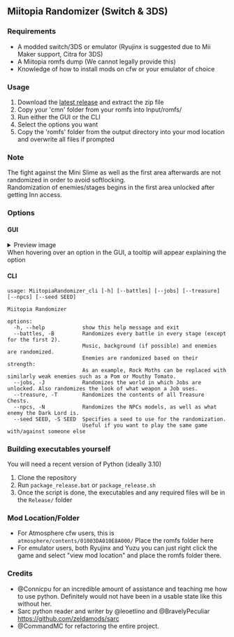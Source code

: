 ## Miitopia Randomizer (Switch & 3DS)


### Requirements
- A modded switch/3DS or emulator (Ryujinx is suggested due to Mii Maker support, Citra for 3DS)
- A Miitopia romfs dump (We cannot legally provide this)
- Knowledge of how to install mods on cfw or your emulator of choice

### Usage
1. Download the [latest release](https://github.com/Kobazco/Miitopia_Randomizer/releases/latest) and extract the zip file
2. Copy your 'cmn' folder from your romfs into Input/romfs/
3. Run either the GUI or the CLI
4. Select the options you want
5. Copy the 'romfs' folder from the output directory into your mod location and overwrite all files if prompted

### Note
The fight against the Mini Slime as well as the first area afterwards are not randomized in order to avoid softlocking.  
Randomization of enemies/stages begins in the first area unlocked after getting Inn access.

### Options

#### GUI
<details>
  <summary>Preview image</summary>
  <img src="https://user-images.githubusercontent.com/34034631/161847591-fc27d62e-17ff-4913-a7bc-efa2658dabe2.png">
</details>
When hovering over an option in the GUI, a tooltip will appear explaining the option

#### CLI
```
usage: MiitopiaRandomizer_cli [-h] [--battles] [--jobs] [--treasure] [--npcs] [--seed SEED]

Miitopia Randomizer

options:
  -h, --help            show this help message and exit
  --battles, -B         Randomizes every battle in every stage (except for the first 2).
                        Music, background (if possible) and enemies are randomized.
                        Enemies are randomized based on their strength: 
                        As an example, Rock Moths can be replaced with similarly weak enemies such as a Pom or Mouthy Tomato.
  --jobs, -J            Randomizes the world in which Jobs are unlocked. Also randomizes the look of what weapon a Job uses.
  --treasure, -T        Randomizes the contents of all Treasure Chests.
  --npcs, -N            Randomizes the NPCs models, as well as what enemy the Dark Lord is.
  --seed SEED, -S SEED  Specifies a seed to use for the randomization.
                        Useful if you want to play the same game with/against someone else
```

### Building executables yourself
You will need a recent version of Python (ideally 3.10)
1. Clone the repository
2. Run `package_release.bat` or `package_release.sh`
3. Once the script is done, the executables and any required files will be in the `Release/` folder

### Mod Location/Folder
- For Atmosphere cfw users, this is `atmosphere/contents/01003DA010E8A000/` Place the romfs folder here
- For emulator users, both Ryujinx and Yuzu you can just right click the game and select "view mod location" and place the romfs folder there.


### Credits
- @Connicpu for an incredible amount of assistance and teaching me how to use python. Definitely would not have been in a usable state like this without her.
- Sarc python reader and writer by @leoetlino and @BravelyPeculiar https://github.com/zeldamods/sarc
- @CommandMC for refactoring the entire project.
